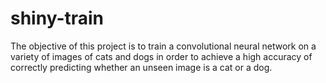 # shiny-train
The objective of this project is to train a convolutional neural network on a variety of images of cats and dogs in order to achieve a high accuracy of correctly predicting whether an unseen image is a cat or a dog.
